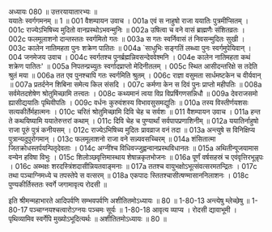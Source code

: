 अध्यायः 080
॥ उत्तरयायातारभ्यः ॥	
ययातेः स्वर्गगमनम् ॥ 1 ॥
001	वैशम्पायन उवाच ।
001a	एवं स नाहुषो राजा ययातिः पुत्रमीप्सितम् ।
001c	राज्येऽभिषिच्य मुदितो वानप्रस्थोऽभवन्मुनिः ॥
002a	उषित्वा च वने वासं ब्राह्मणैः संशितव्रतः ।
002c	फलमूलाशनो दान्तस्ततः स्वर्गमितो गतः ॥
003a	स गतः स्वर्निवासं तं निवसन्मुदितः सुखी ।
003c	कालेन नातिमहता पुनः शक्रेण पातितः ॥
004a	`साधुभिः सङ्गतिं लब्ध्वा पुनः स्वर्गमुपेयिवान् ।
004	जनमेजय उवाच ।
004c	स्वर्गतश्च पुनर्ब्रह्मन्निवसन्देववेश्मनि ।
004e	कालेन नातिमहता कथं शक्रेण पातितः' ॥
005a	निपतन्प्रच्युतः स्वर्गादप्राप्तो मेदिनीतलम् ।
005c	स्थित आसीदन्तरिक्षे स तदेति श्रुतं मया ॥
006a	तत एव पुनश्चापि गतः स्वर्गमिति श्रुतम् ।
006c	राज्ञा वसुमता सार्धमष्टकेन च वीर्यवान् ॥
007a	प्रतर्दनेन शिबिना समेत्य किल संसदि ।
007c	कर्मणा केन स दिवं पुनः प्राप्तो महीपतिः ॥
008a	सर्वमेतदशेषेण श्रोतुमिच्छामि तत्त्वतः ।
008c	कथ्यमानं त्वया विप्र विप्रर्षिगणसन्निधौ ॥
009a	देवराजसमो ह्यासीद्ययातिः पृथिवीपतिः ।
009c	वर्धनः कुरुवंशस्य विभावसुसमद्युतिः ॥
010a	तस्य विस्तीर्णयशसः सत्यकीर्तेर्महात्मनः ।
010c	चरितं श्रोतुमिच्छामि दिवि चेह च सर्वशः ॥
011	वैशम्पायन उवाच ।
011a	हन्त ते कथयिष्यामि ययातेरुत्तरां कथाम् ।
011c	दिवि चेह च पुण्यार्थां सर्वपापप्रणाशिनीम् ॥
012a	ययातिर्नाहुषो राजा पूरुं पुत्रं कनीयसम् ।
012c	राज्येऽभिषिच्य मुदितः प्रावव्राज वनं तदा ॥
013a	अन्त्युषे स विनिक्षिप्य पुत्रान्यदुपुरोगमान् ।
013c	फलमूलाशनो राजा वने सन्न्यवसच्चिरम् ॥
014a	शंसितात्मा जितक्रोधस्तर्पयन्पितृदेवताः ।
014c	अग्नींश्च विधिवज्जुह्वन्वानप्रस्थविधानतः ॥
015a	अथितीन्पूजयामास वन्येन हविषा विभुः ।
015c	शिलोञ्छवृत्तिमास्थाय शेषान्नकृतभोजनः ॥
016a	पूर्णं वर्षसहस्रं च एवंवृत्तिरभून्नृपः ।
016c	अब्भक्षः शरदस्त्रिंशदासीन्नियतवाङ्मनाः ॥
017a	ततश्च वायुभक्षोऽभूत्संवत्सरमतन्द्रितः ।
017c	तथा पञ्चाग्निमध्ये च तपस्तेपे स वत्सरम् ॥
018a	एकपादः स्तितश्चासीत्षण्मासाननिलाशनः ।
018c	पुण्यकीर्तिस्ततः स्वर्गे जगामावृत्य रोदसी ॥	

इति श्रीमन्महाभारते आदिपर्वणि सम्भवपर्वणि अशीतितमोऽध्यायः ॥ 80 ॥
1-80-13 अन्त्येषु म्लेच्छेषु ॥ 1-80-17 पञ्चाग्नयश्चत्वारोऽग्नयः पञ्चमः सूर्यः ॥ 1-80-18 आवृत्य व्याप्य । रोदसी द्यावाभूमी । पृथिव्यामिव स्वर्गेपि मुख्योऽभूदित्यर्थः ॥ अशीतितमोऽध्यायः ॥ 80 ॥
